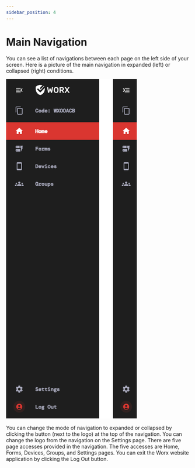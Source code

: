 ```yaml
---
sidebar_position: 4
---
```


# Main Navigation

You can see a list of navigations between each page on the left side of your screen. Here is a picture of the main navigation in expanded (left) or collapsed (right) conditions.

![](/img/screenshots/website-application-usage/main-navigation/main-navigation-1.png)

You can change the mode of navigation to expanded or collapsed by clicking the button (next to the logo) at the top of the navigation. You can change the logo from the navigation on the Settings page. There are five page accesses provided in the navigation. The five accesses are Home, Forms, Devices, Groups, and Settings pages. You can exit the Worx website application by clicking the Log Out button.